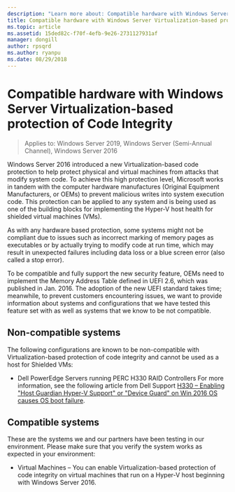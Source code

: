 ```yaml
---
description: "Learn more about: Compatible hardware with Windows Server Virtualization-based protection of Code Integrity"
title: Compatible hardware with Windows Server Virtualization-based protection of Code Integrity
ms.topic: article
ms.assetid: 15ded82c-f70f-4efb-9e26-2731127931af
manager: dongill
author: rpsqrd
ms.author: ryanpu
ms.date: 08/29/2018
---
```


# Compatible hardware with Windows Server Virtualization-based protection of Code Integrity

>Applies to: Windows Server 2019, Windows Server (Semi-Annual Channel), Windows Server 2016

Windows Server 2016 introduced a new Virtualization-based code protection to help protect physical and virtual machines from attacks that modify system code.
To achieve this high protection level, Microsoft works in tandem with the computer hardware manufactures (Original Equipment Manufacturers, or OEMs) to prevent malicious writes into system execution code.
This protection can be applied to any system and is being used as one of the building blocks for implementing the Hyper-V host health for shielded virtual machines (VMs).

As with any hardware based protection, some systems might not be compliant due to issues such as incorrect marking of memory pages as executables or by actually trying to modify code at run time, which may result in unexpected failures including data loss or a blue screen error (also called a stop error).

To be compatible and fully support the new security feature, OEMs need to implement the Memory Address Table defined in UEFI 2.6, which was published in Jan. 2016.
The adoption of the new UEFI standard takes time; meanwhile, to prevent customers encountering issues, we want to provide information about systems and configurations that we have tested this feature set with as well as systems that we know to be not compatible.

## Non-compatible systems

The following configurations are known to be non-compatible with Virtualization-based protection of code integrity and cannot be used as a host for Shielded VMs:

- Dell PowerEdge Servers running PERC H330 RAID Controllers
    For more information, see the following article from Dell Support [H330 – Enabling "Host Guardian Hyper-V Support" or "Device Guard" on Win 2016 OS causes OS boot failure](http://www.dell.com/Support/Article/us/en/19/QNA44045).


## Compatible systems

These are the systems we and our partners have been testing in our environment.
Please make sure that you verify the system works as expected in your environment:

- Virtual Machines – You can enable Virtualization-based protection of code integrity on virtual machines that run on a Hyper-V host beginning with Windows Server 2016.



